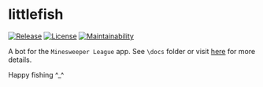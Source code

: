 # littlefish

[![Release](https://img.shields.io/github/v/release/T0nyX1ang/littlefish?color=blue&include_prereleases&label=littlefish)](https://github.com/T0nyX1ang/littlefish/releases)
[![License](https://img.shields.io/github/license/T0nyX1ang/littlefish)](http://www.gnu.org/licenses/agpl-3.0.html)
[![Maintainability](https://api.codeclimate.com/v1/badges/0599899fd136d4a2eec0/maintainability)](https://codeclimate.com/github/T0nyX1ang/littlefish/maintainability)

A bot for the `Minesweeper League` app. See `\docs` folder or visit [here](https://littlefish.vercel.app) for more details.

Happy fishing ^\_^

